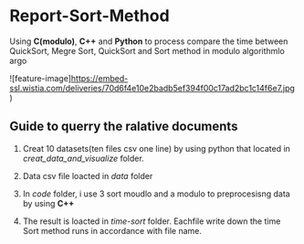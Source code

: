 # Report-Sort-Method
Using **C(modulo)**, **C++** and **Python** to process compare the time between QuickSort, Megre Sort, QuickSort and Sort method in modulo algorithmlo argo

![feature-image]https://embed-ssl.wistia.com/deliveries/70d6f4e10e2badb5ef394f00c17ad2bc1c14f6e7.jpg)

## Guide to querry the ralative documents

 1. Creat 10 datasets(ten files csv one line) by using python that located in *creat_data_and_visualize* folder.

 2. Data csv file loacted in *data* folder  

 3. In *code* folder, i use 3 sort moudlo and a modulo to preprocesisng data by using **C++**

 4. The result is loacted in *time-sort* folder. Eachfile write down the time Sort method runs in accordance with file name. 
